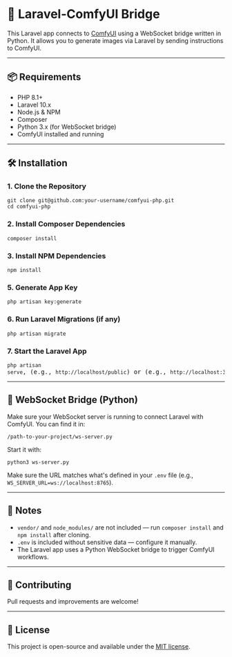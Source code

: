   <h1>🚀 Laravel-ComfyUI Bridge</h1>

  <p>This Laravel app connects to <a href="https://github.com/comfyanonymous/ComfyUI" target="_blank">ComfyUI</a> using a WebSocket bridge written in Python. It allows you to generate images via Laravel by sending instructions to ComfyUI.</p>

  <hr>

  <h2>📦 Requirements</h2>
  <ul>
    <li>PHP 8.1+</li>
    <li>Laravel 10.x</li>
    <li>Node.js & NPM</li>
    <li>Composer</li>
    <li>Python 3.x (for WebSocket bridge)</li>
    <li>ComfyUI installed and running</li>
  </ul>

  <hr>

  <h2>🛠️ Installation</h2>

  <h3>1. Clone the Repository</h3>
  <pre><code>git clone git@github.com:your-username/comfyui-php.git
cd comfyui-php</code></pre>

  <h3>2. Install Composer Dependencies</h3>
  <pre><code>composer install</code></pre>

  <h3>3. Install NPM Dependencies</h3>
  <pre><code>npm install</code></pre>
  
  <h3>5. Generate App Key</h3>
  <pre><code>php artisan key:generate</code></pre>

  <h3>6. Run Laravel Migrations (if any)</h3>
  <pre><code>php artisan migrate</code></pre>

  <h3>7. Start the Laravel App</h3>
  <pre><code>php artisan serve</code>, (e.g., <code>http://localhost/public</code>) or (e.g., <code>http://localhost:3000</code>) </pre>

  <hr>

  <h2>🔌 WebSocket Bridge (Python)</h2>
  <p>Make sure your WebSocket server is running to connect Laravel with ComfyUI. You can find it in:</p>
  <pre><code>/path-to-your-project/ws-server.py</code></pre>

  <p>Start it with:</p>
  <pre><code>python3 ws-server.py</code></pre>

  <p>Make sure the URL matches what's defined in your <code>.env</code> file (e.g., <code>WS_SERVER_URL=ws://localhost:8765</code>).</p>

  <hr>

  <h2>📂 Notes</h2>
  <ul>
    <li><code>vendor/</code> and <code>node_modules/</code> are not included — run <code>composer install</code> and <code>npm install</code> after cloning.</li>
    <li><code>.env</code> is included without sensitive data — configure it manually.</li>
    <li>The Laravel app uses a Python WebSocket bridge to trigger ComfyUI workflows.</li>
  </ul>

  <hr>

  <h2>🤝 Contributing</h2>
  <p>Pull requests and improvements are welcome!</p>

  <hr>

  <h2>📝 License</h2>
  <p>This project is open-source and available under the <a href="LICENSE">MIT license</a>.</p>

